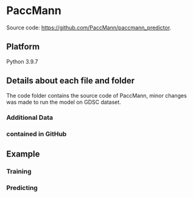 # PaccMann

Source code: <https://github.com/PaccMann/paccmann_predictor>.

## Platform

Python 3.9.7

## Details about each file and folder
The code folder contains the source code of PaccMann, minor changes was made to run the model on GDSC dataset. 

### Additional Data

### contained in GitHub


## Example

### Training



### Predicting


